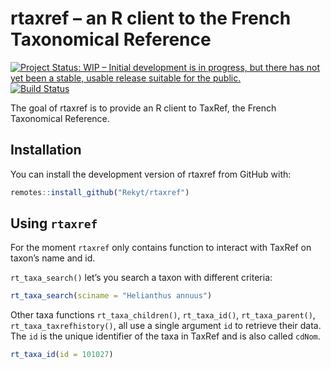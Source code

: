 
<!-- README.md is generated from README.Rmd. Please edit that file -->

# rtaxref – an R client to the French Taxonomical Reference

[![Project Status: WIP – Initial development is in progress, but there
has not yet been a stable, usable release suitable for the
public.](https://www.repostatus.org/badges/latest/wip.svg)](https://www.repostatus.org/#wip)
[![Build
Status](https://travis-ci.org/Rekyt/rtaxref.svg?branch=master)](https://travis-ci.org/Rekyt/rtaxref)

The goal of rtaxref is to provide an R client to TaxRef, the French
Taxonomical Reference.

## Installation

You can install the development version of rtaxref from GitHub with:

``` r
remotes::install_github("Rekyt/rtaxref")
```

## Using `rtaxref`

For the moment `rtaxref` only contains function to interact with TaxRef
on taxon’s name and id.

`rt_taxa_search()` let’s you search a taxon with different criteria:

``` r
rt_taxa_search(sciname = "Helianthus annuus")
```

Other taxa functions `rt_taxa_children()`, `rt_taxa_id()`,
`rt_taxa_parent()`, `rt_taxa_taxrefhistory()`, all use a single argument
`id` to retrieve their data. The `id` is the unique identifier of the
taxa in TaxRef and is also called `cdNom`.

``` r
rt_taxa_id(id = 101027)
```
